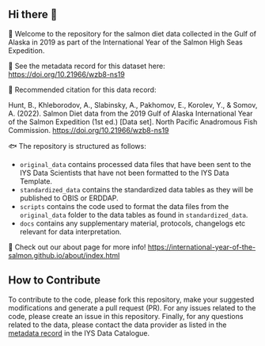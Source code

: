 ## Hi there 👋

🙋 Welcome to the repository for the salmon diet data collected in the Gulf of Alaska in 2019 as part of the International Year of the Salmon High Seas Expedition.

🤖 See the metadata record for this dataset here: https://doi.org/10.21966/wzb8-ns19

🚢 Recommended citation for this data record:

Hunt, B., Khleborodov, A., Slabinsky, A., Pakhomov, E., Korolev, Y., & Somov, A. (2022). Salmon Diet data from the 2019 Gulf of Alaska International Year of the Salmon Expedition (1st ed.) [Data set]. North Pacific Anadromous Fish Commission. https://doi.org/10.21966/wzb8-ns19

🐟 The repository is structured as follows: 
  * `original_data` contains processed data files that have been sent to the IYS Data Scientists that have not been formatted to the IYS Data Template.
  * `standardized_data` contains the standardized data tables as they will be published to OBIS or ERDDAP. 
  * `scripts` contains the code used to format the data files from the `original_data` folder to the data tables as found in `standardized_data`.
  * `docs` contains any supplementary material, protocols, changelogs etc relevant for data interpretation.

🦐 Check out our about page for more info! https://international-year-of-the-salmon.github.io/about/index.html

## How to Contribute  

To contribute to the code, please fork this repository, make your suggested modifications and generate a pull request (PR). For any issues related to the code, please create an issue in this repository. Finally, for any questions related to the data, please contact the data provider as listed in the [metadata record](https://iys.hakai.org/dataset/ca-cioos_fdba20a9-0e91-4e37-bf5f-086b08d56209) in the IYS Data Catalogue.
